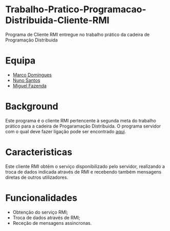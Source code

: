# Trabalho-Pratico-Programacao-Distribuida-Cliente-RMI
Programa de Cliente RMI entregue no trabalho prático da cadeira de Programação Distribuida


# Equipa 

- [Marco Domingues](https://github.com/Blaldas)
- [Nuno Santos](https://github.com/MidgetSlayer)
- [Miguel Fazenda](https://github.com/D1scak3)


# Background

Este programa é o cliente RMI pertencente à segunda meta do trabalho prático para a cadeira de Progaramação Distribuida.
O programa servidor com o qual deve fazer ligação pode ser encontrado [aqui](https://github.com/Blaldas/Trabalho-Pratico-Programacao-Distribuida-Servidor).


# Caracteristicas

Este cliente RMI obtém o serviço disponibilizado pelo servidor, realizando a troca de dados indicada através de RMI e recebendo também mensagens diretas de outros utilizadores.


# Funcionalidades

- Obtenção do serviço RMI;
- Troca de dados através de RMI;
- Receção de mensagens assincronas.
